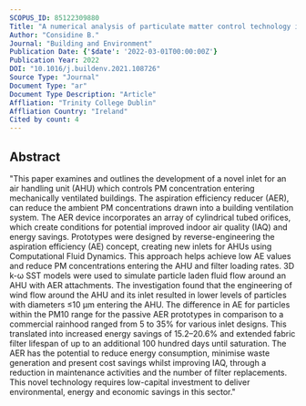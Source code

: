 ```yaml
---
SCOPUS_ID: 85122309880
Title: "A numerical analysis of particulate matter control technology integrated with HVAC system inlet design and implications on energy consumption"
Author: "Considine B."
Journal: "Building and Environment"
Publication Date: {'$date': '2022-03-01T00:00:00Z'}
Publication Year: 2022
DOI: "10.1016/j.buildenv.2021.108726"
Source Type: "Journal"
Document Type: "ar"
Document Type Description: "Article"
Affliation: "Trinity College Dublin"
Affliation Country: "Ireland"
Cited by count: 4
---
```


## Abstract
"This paper examines and outlines the development of a novel inlet for an air handling unit (AHU) which controls PM concentration entering mechanically ventilated buildings. The aspiration efficiency reducer (AER), can reduce the ambient PM concentrations drawn into a building ventilation system. The AER device incorporates an array of cylindrical tubed orifices, which create conditions for potential improved indoor air quality (IAQ) and energy savings. Prototypes were designed by reverse-engineering the aspiration efficiency (AE) concept, creating new inlets for AHUs using Computational Fluid Dynamics. This approach helps achieve low AE values and reduce PM concentrations entering the AHU and filter loading rates. 3D k-ω SST models were used to simulate particle laden fluid flow around an AHU with AER attachments. The investigation found that the engineering of wind flow around the AHU and its inlet resulted in lower levels of particles with diameters ≤10 μm entering the AHU. The difference in AE for particles within the PM10 range for the passive AER prototypes in comparison to a commercial rainhood ranged from 5 to 35% for various inlet designs. This translated into increased energy savings of 15.2–20.6% and extended fabric filter lifespan of up to an additional 100 hundred days until saturation. The AER has the potential to reduce energy consumption, minimise waste generation and present cost savings whilst improving IAQ, through a reduction in maintenance activities and the number of filter replacements. This novel technology requires low-capital investment to deliver environmental, energy and economic savings in this sector."

